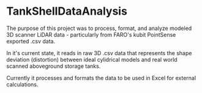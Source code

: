 # TankShellDataAnalysis
The purpose of this project was to process, format, and analyze modeled 3D scanner LiDAR data - particularly from FARO's kubit PointSense exported .csv data.

In it's current state, it reads in raw 3D .csv data that represents the shape deviation (distortion) between ideal cylidrical models and real world scanned aboveground storage tanks. 

Currently it processes and formats the data to be used in Excel for external calculations.
